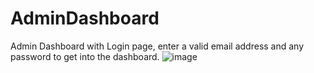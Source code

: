 # AdminDashboard
Admin Dashboard with Login page, enter a valid email address and any password to get into the dashboard.
![image](https://user-images.githubusercontent.com/51776522/236403669-9b03a408-e77b-4ebd-ac78-54bef65fe6c2.png)
